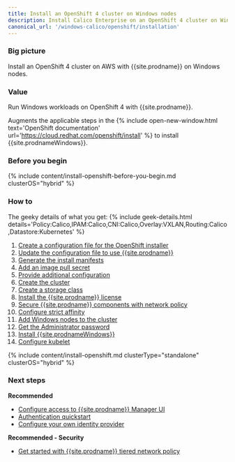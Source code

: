 ```yaml
---
title: Install an OpenShift 4 cluster on Windows nodes
description: Install Calico Enterprise on an OpenShift 4 cluster on Windows nodes
canonical_url: '/windows-calico/openshift/installation'
---
```


### Big picture

Install an OpenShift 4 cluster on AWS with {{site.prodname}} on Windows nodes.

### Value

Run Windows workloads on OpenShift 4 with {{site.prodname}}.

Augments the applicable steps in the {% include open-new-window.html text='OpenShift documentation' url='https://cloud.redhat.com/openshift/install' %} to install {{site.prodnameWindows}}.

### Before you begin

{% include content/install-openshift-before-you-begin.md clusterOS="hybrid" %}

### How to

The geeky details of what you get:
{% include geek-details.html details='Policy:Calico,IPAM:Calico,CNI:Calico,Overlay:VXLAN,Routing:Calico,Datastore:Kubernetes' %}

1. [Create a configuration file for the OpenShift installer](#create-a-configuration-file-for-the-openshift-installer)
1. [Update the configuration file to use {{site.prodname}}](#update-the-configuration-file-to-use-calico-enterprise)
1. [Generate the install manifests](#generate-the-install-manifests)
1. [Add an image pull secret](#add-an-image-pull-secret)
1. [Provide additional configuration](#provide-additional-configuration)
1. [Create the cluster](#create-the-cluster)
1. [Create a storage class](#create-a-storage-class)
1. [Install the {{site.prodname}} license](#install-the-calico-enterprise-license)
1. [Secure {{site.prodname}} components with network policy](#secure-calico-enterprise-components-with-network-policy)
1. [Configure strict affinity](#configure-strict-affinity)
1. [Add Windows nodes to the cluster](#add-windows-nodes-to-the-cluster)
1. [Get the Administrator password](#get-the-administrator-password)
1. [Install {{site.prodnameWindows}}](#install-calico-enterprise-for-windows)
1. [Configure kubelet](#configure-kubelet)


{% include content/install-openshift.md clusterType="standalone" clusterOS="hybrid" %}

### Next steps

**Recommended**

- [Configure access to {{site.prodname}} Manager UI]({{site.baseurl}}/getting-started/cnx/access-the-manager)
- [Authentication quickstart]({{site.baseurl}}/getting-started/cnx/authentication-quickstart)
- [Configure your own identity provider]({{site.baseurl}}/getting-started/cnx/configure-identity-provider)

**Recommended - Security**

- [Get started with {{site.prodname}} tiered network policy]({{site.baseurl}}/security/tiered-policy)
